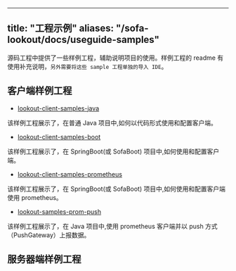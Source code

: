 
---

title: "工程示例"
aliases: "/sofa-lookout/docs/useguide-samples"
---

源码工程中提供了一些样例工程，辅助说明项目的使用。样例工程的 readme 有使用补充说明，`另外需要将这些 sample 工程单独的导入 IDE`。

## 客户端样例工程

- [lookout-client-samples-java](https://github.com/sofastack/sofa-lookout/tree/master/samples/metrics/client/lookout-client-samples-java)

 该样例工程展示了，在普通 Java 项目中,如何以代码形式使用和配置客户端。

- [lookout-client-samples-boot](https://github.com/sofastack/sofa-lookout/tree/master/samples/metrics/client/lookout-client-samples-boot)

 该样例工程展示了，在 SpringBoot(或 SofaBoot) 项目中,如何使用和配置客户端。

- [lookout-client-samples-prometheus](https://github.com/sofastack/sofa-lookout/tree/master/samples/metrics/client/lookout-client-samples-prometheus)

 该样例工程展示了，在 SpringBoot(或 SofaBoot) 项目中,如何使用和配置客户端使用 prometheus。

- [lookout-samples-prom-push](https://github.com/sofastack/sofa-lookout/tree/master/samples/metrics/client/lookout-samples-prom-push)

 该样例工程展示了，在 Java 项目中,使用 prometheus 客户端并以 push 方式（PushGateway）上报数据。

## 服务器端样例工程

